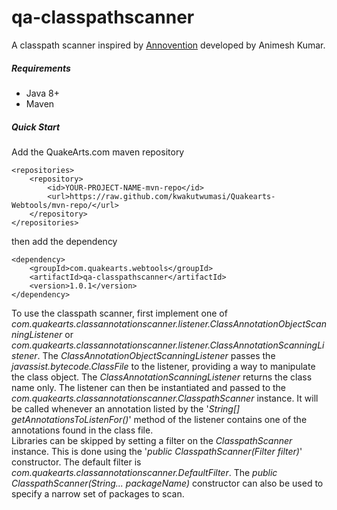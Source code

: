# qa-classpathscanner

A classpath scanner inspired by [Annovention](http://code.google.com/p/annovention/) developed by Animesh Kumar.

##### Requirements
* Java 8+
* Maven

##### Quick Start

Add the QuakeArts.com maven repository

```
<repositories>
    <repository>
        <id>YOUR-PROJECT-NAME-mvn-repo</id>
        <url>https://raw.github.com/kwakutwumasi/Quakearts-Webtools/mvn-repo/</url>
    </repository>
</repositories>

```

then add the dependency

```
<dependency>
	<groupId>com.quakearts.webtools</groupId>
	<artifactId>qa-classpathscanner</artifactId>
	<version>1.0.1</version>
</dependency>

```

To use the classpath scanner, first implement one of _com.quakearts.classannotationscanner.listener.ClassAnnotationObjectScanningListener_ or _com.quakearts.classannotationscanner.listener.ClassAnnotationScanningListener_. The _ClassAnnotationObjectScanningListener_ passes the _javassist.bytecode.ClassFile_ to the listener, providing a way to manipulate the class object. The _ClassAnnotationScanningListener_ returns the class name only.
The listener can then be instantiated and passed to the _com.quakearts.classannotationscanner.ClasspathScanner_ instance. It will be called whenever an annotation listed by the '_String[] getAnnotationsToListenFor()_' method of the listener contains one of the annotations found in the class file.
<br />
Libraries can be skipped by setting a filter on the _ClasspathScanner_ instance. This is done using the '_public ClasspathScanner(Filter filter)_' constructor. The default filter is _com.quakearts.classannotationscanner.DefaultFilter_. The _public ClasspathScanner(String... packageName)_ constructor can also be used to specify a narrow set of packages to scan.